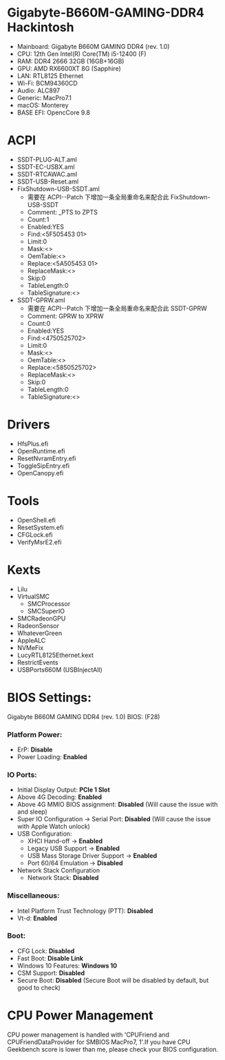 # Gigabyte-B660M-GAMING-DDR4 Hackintosh
- Mainboard: Gigabyte B660M GAMING DDR4 (rev. 1.0)
- CPU: 12th Gen Intel(R) Core(TM) i5-12400 (F)
- RAM: DDR4 2666 32GB (16GB+16GB)
- GPU: AMD RX6600XT 8G (Sapphire)
- LAN: RTL8125 Ethernet
- Wi-Fi: BCM94360CD
- Audio: ALC897
- Generic: MacPro7.1
- macOS: Monterey
- BASE EFI: OpencCore 9.8
# ACPI
- SSDT-PLUG-ALT.aml
- SSDT-EC-USBX.aml
- SSDT-RTCAWAC.aml
- SSDT-USB-Reset.aml
- FixShutdown-USB-SSDT.aml
  + 需要在 ACPI--Patch 下增加一条全局重命名来配合此 FixShutdown-USB-SSDT
  + Comment: _PTS to ZPTS
  + Count:1
  + Enabled:YES
  + Find:<5F505453 01>
  + Limit:0
  + Mask:<>
  + OemTable:<>
  + Replace:<5A505453 01>
  + ReplaceMask:<>
  + Skip:0
  + TableLength:0
  + TableSignature:<>
- SSDT-GPRW.aml
  + 需要在 ACPI--Patch 下增加一条全局重命名来配合此 SSDT-GPRW
  + Comment: GPRW to XPRW
  + Count:0
  + Enabled:YES
  + Find:<4750525702>
  + Limit:0
  + Mask:<>
  + OemTable:<>
  + Replace:<5850525702>
  + ReplaceMask:<>
  + Skip:0
  + TableLength:0
  + TableSignature:<>
# Drivers
- HfsPlus.efi
- OpenRuntime.efi
- ResetNvramEntry.efi
- ToggleSipEntry.efi
- OpenCanopy.efi
# Tools
- OpenShell.efi
- ResetSystem.efi
- CFGLock.efi
- VerifyMsrE2.efi
# Kexts
- Lilu
- VirtualSMC
  + SMCProcessor
  + SMCSuperIO
- SMCRadeonGPU
- RadeonSensor
- WhateverGreen
- AppleALC
- NVMeFix
- LucyRTL8125Ethernet.kext
- RestrictEvents
- USBPorts660M (USBInjectAll)

# BIOS Settings: 
Gigabyte B660M GAMING DDR4 (rev. 1.0) BIOS: (F28) 
### Platform Power:
* ErP: **Disable**
* Power Loading: **Enabled**
### IO Ports:
- Initial Display Output: **PCle 1 Slot**
- Above 4G Decoding: **Enabled**
- Above 4G MMIO BIOS assignment: **Disabled** (Will cause the issue with and sleep)
- Super IO Configuration -> Serial Port: **Disabled** (Will cause the issue with Apple Watch unlock)
- USB Configuration:
  + XHCI Hand-off -> **Enabled**
  + Legacy USB Support -> **Enabled**
  + USB Mass Storage Driver Support -> **Enabled**
  + Port 60/64 Emulation -> **Disabled**
- Network Stack Configuration
  + Network Stack: **Disabled**
### Miscellaneous:
- Intel Platform Trust Technology (PTT): **Disabled**
- Vt-d: **Enabled**
### Boot:
- CFG Lock: **Disabled**
- Fast Boot: **Disable Link**
- Windows 10 Features: **Windows 10**
- CSM Support: **Disabled**
- Secure Boot: **Disabled** (Secure Boot will be disabled by default, but good to check)
# CPU Power Management
CPU power management is handled with 'CPUFriend and CPUFriendDataProvider for SMBIOS MacPro7, 1'.If you have CPU Geekbench score is lower than me, please check your
BIOS configuration.
